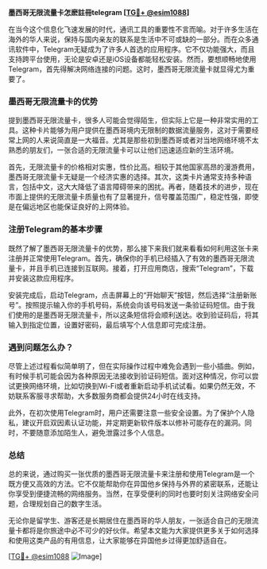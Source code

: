 **墨西哥无限流量卡怎麽註冊telegram [[TG💪+ @esim1088](https://t.me/s/esim1088)]**

在当今这个信息化飞速发展的时代，通讯工具的重要性不言而喻。对于许多生活在海外的华人来说，保持与国内亲友的联系是生活中不可或缺的一部分。而在众多通讯软件中，Telegram无疑成为了许多人首选的应用程序。它不仅功能强大，而且支持跨平台使用，无论是安卓还是iOS设备都能轻松安装。然而，要想顺畅地使用Telegram，首先得解决网络连接的问题。这时，墨西哥无限流量卡就显得尤为重要了。

### 墨西哥无限流量卡的优势

提到墨西哥无限流量卡，很多人可能会觉得陌生，但实际上它是一种非常实用的工具。这种卡片能够为用户提供在墨西哥境内无限制的数据流量服务，这对于需要经常上网的人来说简直是一大福音。尤其是那些初到墨西哥或者对当地网络环境不太熟悉的朋友们，一张合适的无限流量卡可以让他们迅速适应新的生活环境。

首先，无限流量卡的价格相对实惠，性价比高。相较于其他国家高昂的漫游费用，墨西哥无限流量卡无疑是一个经济实惠的选择。其次，这类卡片通常支持多种语言，包括中文，这大大降低了语言障碍带来的困扰。再者，随着技术的进步，现在市面上提供的无限流量卡质量也有了显著提升，信号覆盖范围广，稳定性强，即使是在偏远地区也能保证良好的上网体验。

### 注册Telegram的基本步骤

既然了解了墨西哥无限流量卡的优势，那么接下来我们就来看看如何利用这张卡来注册并正常使用Telegram。首先，确保你的手机已经插入了有效的墨西哥无限流量卡，并且手机已连接到互联网。接着，打开应用商店，搜索“Telegram”，下载并安装这款应用程序。

安装完成后，启动Telegram，点击屏幕上的“开始聊天”按钮，然后选择“注册新账号”。按照提示输入你的手机号码，系统会向该号码发送一条验证码短信。由于我们使用的是墨西哥无限流量卡，所以这条短信将会顺利送达。收到验证码后，将其输入到指定位置，设置好密码，最后填写个人信息即可完成注册。

### 遇到问题怎么办？

尽管上述过程看似简单明了，但在实际操作过程中难免会遇到一些小插曲。例如，有时候手机可能会因为各种原因无法接收到验证码短信。面对这种情况，你可以尝试更换网络环境，比如切换到Wi-Fi或者重新启动手机试试看。如果仍然无效，不妨联系客服寻求帮助，大多数服务商都会提供24小时在线支持。

此外，在初次使用Telegram时，用户还需要注意一些安全设置。为了保护个人隐私，建议开启双因素认证功能，并定期更新软件版本以修补可能存在的漏洞。同时，不要随意添加陌生人，避免泄露过多个人信息。

### 总结

总的来说，通过购买一张优质的墨西哥无限流量卡来注册和使用Telegram是一个既方便又高效的方法。它不仅能帮助你在异国他乡保持与外界的紧密联系，还能让你享受到便捷流畅的网络服务。当然，在享受便利的同时也要时刻关注网络安全问题，合理规划自己的数字生活。

无论你是留学生、游客还是长期居住在墨西哥的华人朋友，一张适合自己的无限流量卡都将是你旅途中必不可少的好伙伴。希望本文能为大家提供更多关于如何选择和使用这类产品的有用信息，让大家能够在异国他乡过得更加舒适自在。

[[TG💪+ @esim1088](https://t.me/s/esim1088) ![Image](https://i.postimg.cc/4NQfJmqS/Snipaste-2025-05-13-00-14-12.png)]